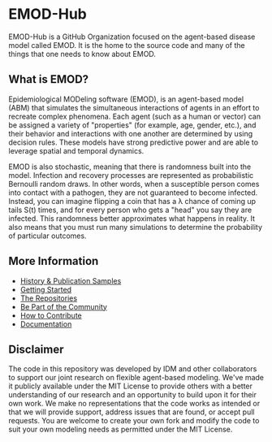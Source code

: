 EMOD-Hub
============
EMOD-Hub is a GitHub Organization focused on the agent-based disease model called EMOD.
It is the home to the source code and many of the things that one needs to know about EMOD.

What is EMOD?
--------------
Epidemiological MODeling software (EMOD), is an agent-based model (ABM) that simulates 
the simultaneous interactions of agents in an effort to recreate complex phenomena. 
Each agent (such as a human or vector) can be assigned a variety of "properties" 
(for example, age, gender, etc.), and their behavior and interactions with one another 
are determined by using decision rules. These models have strong predictive power and 
are able to leverage spatial and temporal dynamics.

EMOD is also stochastic, meaning that there is randomness built into the model. 
Infection and recovery processes are represented as probabilistic Bernoulli random 
draws. In other words, when a susceptible person comes into contact with a pathogen, 
they are not guaranteed to become infected. Instead, you can imagine flipping a coin 
that has a λ chance of coming up tails S(t) times, and for every person who gets a 
"head" you say they are infected. This randomness better approximates what happens 
in reality. It also means that you must run many simulations to determine the 
probability of particular outcomes.

More Information
-----------------
- [History & Publication Samples](HistoryAndPublications.md)
- [Getting Started](GettingStarted.md)
- [The Repositories](Repositories.md)
- [Be Part of the Community](Community.md)
- [How to Contribute](Contributing.md)
- [Documentation](https://docs.idmod.org/models.html#emod)

Disclaimer
----------
The code in this repository was developed by IDM and other collaborators to support 
our joint research on flexible agent-based modeling. We've made it publicly available 
under the MIT License to provide others with a better understanding of our research 
and an opportunity to build upon it for their own work. We make no representations 
that the code works as intended or that we will provide support, address issues that 
are found, or accept pull requests.  You are welcome to create your own fork and 
modify the code to suit your own modeling needs as permitted under the MIT License.
